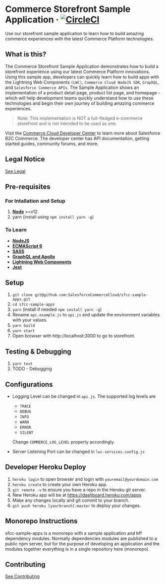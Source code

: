 # Commerce Storefront Sample Application &middot; [![CircleCI][circleci-image]][circleci-url]

Use our storefront sample application to learn how to build amazing commerce experiences with the latest Commerce Platform technologies.

## What is this?

The Commerce Storefront Sample Application demonstrates how to build a storefront experience using our latest Commerce Platform innovations. Using this sample app, developers can quickly learn how to build apps with the Lightning Web Components `(LWC)`, `Commerce Cloud NodeJS SDK`, `GraphQL`, and `Salesforce Commerce APIs`. The Sample Application shows an implementation of a product detail page, product list page, and homepage - which will help development teams quickly understand how to use these technologies and begin their own journey of building amazing commerce experiences.

> Note: This implementation is NOT a full-fledged e-commerce storefront and is not intended to be used as one.

Visit the [Commerce Cloud Developer Center](https://developer.commercecloud.com/) to learn more about Salesforce B2C Commerce. The developer center has API documentation, getting started guides, community forums, and more.

## Legal Notice

[See Legal](LEGAL.md)

## Pre-requisites

### For Intallation and Setup
1) **[Node](https://nodejs.org/en/download/)** >=v12
2) yarn (install using `npm install yarn -g`)

### To Learn
* **[NodeJS](https://nodejs.org/en/docs/)**
* **[ECMAScript 6](http://www.ecma-international.org/ecma-262/6.0/)**
* **[SASS](https://sass-lang.com/guide)**
* **[GraphQL and Apollo](https://www.apollographql.com/docs/tutorial/introduction/)**
* **[Lightning Web Components](https://developer.salesforce.com/docs/component-library/documentation/lwc)**
* **[Jest](https://jestjs.io/docs/en/getting-started)**

## Setup
1) `git clone git@github.com:SalesforceCommerceCloud/sfcc-sample-apps.git`
2) `cd sfcc-sample-apps`
3) `yarn` (install if needed `npm install yarn -g`)
4) Rename `api.example.js` to `api.js` and update the environment variables with your values.
5) `yarn build`
6) `yarn start`
7) Open browser with http://localhost:3000 to go to storefront.

## Testing & Debugging
1) `yarn test`
2) TODO - Debugging

## Configurations
* Logging Level can be changed in `api.js`. The supported log levels are

    * `TRACE`
    * `DEBUG`
    * `INFO`
    * `WARN`
    * `ERROR`
    * `SILENT`

    Change `COMMERCE_LOG_LEVEL` property accordingly.
* Server Listening Port can be changed in `lwc-services.config.js`

## Developer Heroku Deploy
1) `heroku login` to open browser and login with `youremail@yourdomain.com`
2) `heroku create` to create your own Heroku app.
3) `git remote -v` to ensure you have a repo in the Heroku git server. 
3) New Heroku app will be at https://dashboard.heroku.com/apps
4) Make any changes locally and git commit to your branch.
5) `git push heroku [yourbranch]:master` to deploy your changes.

## Monorepo Instructions

sfcc-sample-apps is a monorepo with a sample application and bff dependency modules. Normally dependencies modules are published to a public npm server, but for the purpose of developing an application and the modules together everything is in a single repository here (monorepo).

## Contributing

[See Contributing](CONTRIBUTING.md)

<!-- Markdown link & img dfn's -->
[circleci-image]: https://circleci.com/gh/SalesforceCommerceCloud/sfcc-sample-apps.svg?style=shield&circle-token=f34a55a59d7dfc30402e719996edf10092780b66
[circleci-url]: https://circleci.com/gh/SalesforceCommerceCloud/sfcc-sample-apps
